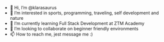 - 👋 Hi, I’m @klarasaurus
- 👀 I’m interested in sports, programming, traveling, self development and nature 
- 🌱 I’m currently learning Full Stack Development at ZTM Academy 
- 💞️ I’m looking to collaborate on beginner friendly environments 
- 📫 How to reach me, jest message me :) 

<!---
klarasaurus/klarasaurus is a ✨ special ✨ repository because its `README.md` (this file) appears on your GitHub profile.
You can click the Preview link to take a look at your changes.
--->

